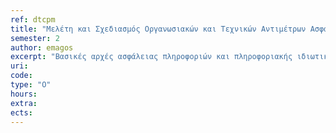 ```yaml
---
ref: dtcpm
title: "Μελέτη και Σχεδιασμός Οργανωσιακών και Τεχνικών Αντιμέτρων Ασφάλειας και Ιδιωτικότητας"
semester: 2
author: emagos
excerpt: "Βασικές αρχές ασφάλειας πληροφοριών και πληροφοριακής ιδιωτικότητας. Ασφάλεια σε νεφοϋπολογιστική (cloud computing). Ασφάλεια και Ιδιωτικότητα σε κινητές συσκευές και εφαρμογές. Ανθρώπινη συμπεριφορά και συμμόρφωση με πολιτικές ασφάλειας. Ενημερότητα ασφάλειας πληροφοριών. Εργαλεία ενίσχυσης της ιδιωτικότητας."
uri:
code:
type: "Ο"
hours:
extra:
ects:
---
```

